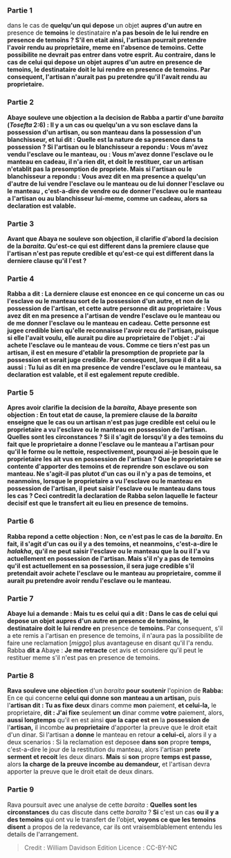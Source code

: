 
### Partie 1
dans le cas de <b>quelqu'un qui depose</b> un objet <b>aupres d'un autre en</b> presence de <b>temoins</b> le destinataire <b>n'a pas besoin de le lui rendre <b>en presence de <b>temoins ?</b> S'il en etait ainsi, l'artisan pourrait pretendre l'avoir rendu au proprietaire, meme en l'absence de temoins. Cette possibilite ne devrait <b>pas entrer dans votre esprit. Au contraire,</b> dans le cas de <b>celui qui depose</b> un objet <b>aupres d'un autre en</b> presence de <b>temoins,</b> le destinataire <b>doit le lui rendre</b> en</b> presence de <b>temoins.</b> Par consequent, l'artisan n'aurait pas pu pretendre qu'il l'avait rendu au proprietaire.

### Partie 2
<b>Abaye souleve une objection</b> a la decision de Rabba a partir d'une <i>baraita</i> (<i>Tosefta</i> 2:6) : Il y a un cas ou quelqu'un <b>a vu son esclave dans</b> la <b>possession d'un artisan, ou son manteau dans</b> la <b>possession d'un blanchisseur,</b> et <b>lui dit : Quelle</b> est la <b>nature de sa</b> presence <b>dans ta</b> possession ? Si l'artisan ou le blanchisseur a repondu : <b>Vous m'avez vendu</b> l'esclave ou le manteau, ou : <b>Vous m'avez donne</b> l'esclave ou le manteau <b>en cadeau,</b> il n'a <b>rien dit,</b> et doit le restituer, car un artisan n'etablit pas la presomption de propriete. Mais si l'artisan ou le blanchisseur a repondu : <b>Vous avez dit en ma presence a</b> quelqu'un d'autre <b>de lui vendre</b> l'esclave ou le manteau <b>ou de lui donner</b> l'esclave ou le manteau <b>,</b> c'est-a-dire de vendre ou de donner l'esclave ou le manteau a l'artisan ou au blanchisseur lui-meme, <b>comme un cadeau,</b> alors <b>sa declaration est valable.</b>

### Partie 3
Avant que Abaya ne souleve son objection, il clarifie d'abord la decision de la <i>baraita</i>. <b>Qu'est-ce qui est different</b> dans <b>la premiere clause</b> que l'artisan n'est pas repute credible <b>et qu'est-ce qui est different</b> dans <b>la derniere clause</b> qu'il l'est ?

### Partie 4
<b>Rabba a dit : La derniere clause</b> est enoncee <b>en ce qui concerne</b> un cas ou l'esclave ou le manteau <b>sort de la possession d'un autre,</b> et non de la possession de l'artisan, <b>et</b> cette <b>autre</b> personne <b>dit au</b> proprietaire : <b>Vous avez dit en ma presence a</b> l'artisan <b>de vendre</b> l'esclave ou le manteau <b>ou de me donner</b> l'esclave ou le manteau <b>en cadeau.</b> Cette personne est jugee credible bien qu'elle reconnaisse l'avoir recu de l'artisan, <b>puisque si elle l'avait voulu</b>, elle aurait pu <b>dire au</b> proprietaire de l'objet : <b>J'ai achete</b> l'esclave ou le manteau <b>de vous.</b> Comme ce tiers n'est pas un artisan, il est en mesure d'etablir la presomption de propriete par la possession et serait juge credible. Par consequent, <b>lorsque</b> il <b>dit a lui aussi : Tu lui as dit en ma presence de vendre</b> l'esclave ou le manteau, <b>sa declaration est valable, et il est</b> egalement <b>repute credible.</b>

### Partie 5
Apres avoir clarifie la decision de la <i>baraita</i>, Abaye presente son objection : <b>En tout etat de cause, la premiere clause</b> de la <i>baraita</i> <b>enseigne</b> que le cas ou un artisan n'est pas juge credible est celui ou le proprietaire <b>a vu</b> l'esclave ou le manteau en possession de l'artisan. <b>Quelles sont les circonstances ? Si</b> il s'agit de <b>lorsqu'il y a des temoins</b> du fait que le proprietaire a donne l'esclave ou le manteau a l'artisan pour qu'il le forme ou le nettoie, respectivement, <b>pourquoi ai-je</b> besoin que le proprietaire les ait <b>vus</b> en possession de l'artisan ? Que le proprietaire se contente d'<b>apporter des temoins et de reprendre</b> son esclave ou son manteau. <b>Ne s'agit-il pas plutot</b> d'un cas <b>ou il n'y a pas de temoins, et</b> neanmoins, <b>lorsque</b> le proprietaire <b>a vu</b> l'esclave ou le manteau en possession de l'artisan, il <b>peut saisir</b> l'esclave ou le manteau <b>dans tous les cas ?</b> Ceci contredit la declaration de Rabba selon laquelle le facteur decisif est que le transfert ait eu lieu en presence de temoins.

### Partie 6
Rabba repond a cette objection : <b>Non,</b> ce n'est pas le cas de la <i>baraita</i>. <b>En fait,</b> il s'agit d'un cas <b>ou il y a des temoins, et</b> neanmoins, <b>c'est-a-dire</b> le <i>halakha</i>, qu'il ne peut saisir l'esclave ou le manteau que <b>la ou</b> il l'a <b>vu</b> actuellement en possession de l'artisan. Mais s'il n'y a pas de temoins qu'il est actuellement en sa possession, il sera juge credible s'il pretendait avoir achete l'esclave ou le manteau au proprietaire, comme il aurait pu pretendre avoir rendu l'esclave ou le manteau.

### Partie 7
Abaye lui a demande : <b>Mais tu es</b> celui <b>qui a dit :</b> Dans le cas de <b>celui qui depose</b> un objet <b>aupres d'un autre en</b> presence de <b>temoins,</b> le destinataire <b>doit le lui rendre</b> en</b> presence de <b>temoins. </b> Par consequent, s'il a ete remis a l'artisan en presence de temoins, il n'aura pas la possibilite de faire une reclamation [<i>miggo</i>] plus avantageuse en disant qu'il l'a rendu. Rabba <b>dit a</b> Abaye : <b>Je me retracte</b> cet avis et considere qu'il peut le restituer meme s'il n'est pas en presence de temoins.

### Partie 8
<b>Rava souleve une objection</b> d'un <i>baraita</i> <b>pour soutenir</b> l'opinion de <b>Rabba:</b> En ce qui concerne <b>celui qui donne son manteau a un artisan,</b> puis l'<b>artisan dit : Tu as fixe deux</b> dinars comme <b>mon</b> paiement, <b>et celui-la,</b> le proprietaire, <b>dit : J'ai fixe</b> seulement <b>un</b> dinar comme <b>votre</b> paiement, alors, <b>aussi longtemps</b> qu'il en est ainsi <b>que la cape est en</b> la <b>possession de</b> l'<b>artisan,</b> il incombe <b>au proprietaire</b> d'apporter la preuve</b> que le droit etait d'un dinar. Si l'artisan a <b>donne</b> le manteau en retour <b>a celui-ci,</b> alors il y a deux scenarios : Si la reclamation est deposee <b>dans son</b> propre <b>temps,</b> c'est-a-dire le jour de la restitution du manteau, alors l'artisan <b>prete serment et recoit</b> les deux dinars. <b>Mais</b> si <b>son</b> propre <b>temps est passe,</b> alors <b>la charge de la preuve incombe au demandeur,</b> et l'artisan devra apporter la preuve que le droit etait de deux dinars.

### Partie 9
Rava poursuit avec une analyse de cette <i>baraita</i> : <b>Quelles sont les circonstances</b> du cas discute dans cette <i>baraita</i> ? <b>Si</b> c'est un cas <b>ou il y a des temoins</b> qui ont vu le transfert de l'objet, <b>voyons ce que les temoins disent</b> a propos de la redevance, car ils ont vraisemblablement entendu les details de l'arrangement.

>Credit : William Davidson Edition
>Licence : CC-BY-NC